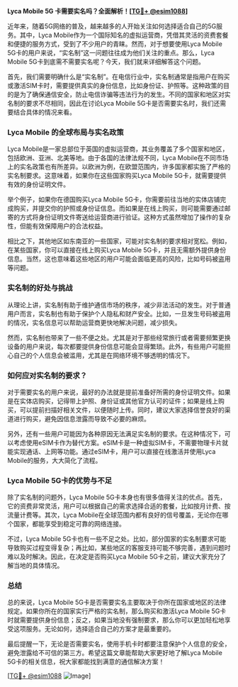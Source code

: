 **Lyca Mobile 5G 卡需要实名吗？全面解析！[[TG💪+ @esim1088](https://t.me/s/esim1088)]**

近年来，随着5G网络的普及，越来越多的人开始关注如何选择适合自己的5G服务。其中，Lyca Mobile作为一个国际知名的虚拟运营商，凭借其灵活的资费套餐和便捷的服务方式，受到了不少用户的青睐。然而，对于想要使用Lyca Mobile 5G卡的用户来说，“实名制”这一问题往往成为他们关注的重点。那么，Lyca Mobile 5G卡到底需不需要实名呢？今天，我们就来详细解答这个问题。

首先，我们需要明确什么是“实名制”。在电信行业中，实名制通常是指用户在购买或激活SIM卡时，需要提供真实的身份信息，比如身份证、护照等。这种政策的目的是为了确保通信安全，防止电信诈骗等违法行为的发生。不同的国家和地区对实名制的要求不尽相同，因此在讨论Lyca Mobile 5G卡是否需要实名时，我们还需要结合具体的情况来看。

### Lyca Mobile 的全球布局与实名政策

Lyca Mobile是一家总部位于英国的虚拟运营商，其业务覆盖了多个国家和地区，包括欧洲、亚洲、北美等地。由于各国的法律法规不同，Lyca Mobile在不同市场上的实名政策也有所差异。以欧洲为例，在欧盟范围内，许多国家都实施了严格的实名制要求。这意味着，如果你在这些国家购买Lyca Mobile 5G卡，就需要提供有效的身份证明文件。

举个例子，如果你在德国购买Lyca Mobile 5G卡，你需要前往当地的实体店铺完成购买，并提交你的护照或身份证信息。而如果是在线上购买，则可能需要通过邮寄的方式将身份证明文件寄送给运营商进行验证。这种方式虽然增加了操作的复杂性，但能有效保障用户的合法权益。

相比之下，其他地区如东南亚的一些国家，可能对实名制的要求相对宽松。例如，在某些国家，你可以直接在线上购买Lyca Mobile 5G卡，并且无需额外提供身份信息。当然，这也意味着这些地区的用户可能会面临更高的风险，比如号码被盗用等问题。

### 实名制的好处与挑战

从理论上讲，实名制有助于维护通信市场的秩序，减少非法活动的发生。对于普通用户而言，实名制也有助于保护个人隐私和财产安全。比如，一旦发生号码被盗用的情况，实名信息可以帮助运营商更快地解决问题，减少损失。

然而，实名制也带来了一些不便之处。尤其是对于那些经常旅行或者需要频繁更换设备的用户来说，每次都要提供身份信息可能会显得繁琐。此外，有些用户可能担心自己的个人信息会被滥用，尤其是在网络环境不够透明的情况下。

### 如何应对实名制的要求？

对于需要实名的用户来说，最好的办法就是提前准备好所需的身份证明文件。如果是在实体店购买，记得带上护照、身份证或其他官方认可的证件；如果是线上购买，可以提前扫描好相关文件，以便随时上传。同时，建议大家选择信誉良好的渠道进行购买，避免因信息泄露而导致不必要的麻烦。

另外，还有一些用户可能因为各种原因无法满足实名制的要求。在这种情况下，可以考虑使用eSIM卡作为替代方案。eSIM卡是一种虚拟SIM卡，不需要物理卡片就能实现通话、上网等功能。通过eSIM卡，用户可以直接在线激活并使用Lyca Mobile的服务，大大简化了流程。

### Lyca Mobile 5G卡的优势与不足

除了实名制的问题外，Lyca Mobile 5G卡本身也有很多值得关注的优点。首先，它的资费非常灵活，用户可以根据自己的需求选择合适的套餐，比如按月计费、按流量计费等。其次，Lyca Mobile在全球范围内都有良好的信号覆盖，无论你在哪个国家，都能享受到稳定可靠的网络连接。

不过，Lyca Mobile 5G卡也有一些不足之处。比如，部分国家的实名制要求可能导致购买过程变得复杂；再比如，某些地区的客服支持可能不够完善，遇到问题时难以及时解决。因此，在决定是否购买Lyca Mobile 5G卡之前，建议大家充分了解当地的具体情况。

### 总结

总的来说，Lyca Mobile 5G卡是否需要实名主要取决于你所在国家或地区的法律规定。如果你所在的国家实行严格的实名制，那么购买和激活Lyca Mobile 5G卡时就需要提供身份信息；反之，如果当地没有强制要求，那么你可以更加轻松地享受这项服务。无论如何，选择适合自己的方案才是最重要的。

最后提醒一下，无论是否需要实名，使用手机卡时都要注意保护个人信息的安全，避免泄露给不可信的第三方。希望这篇文章能帮助大家更好地了解Lyca Mobile 5G卡的相关信息，祝大家都能找到满意的通信解决方案！

[[TG💪+ @esim1088](https://t.me/s/esim1088) ![Image](https://i.postimg.cc/4NQfJmqS/Snipaste-2025-05-13-00-14-12.png)]
